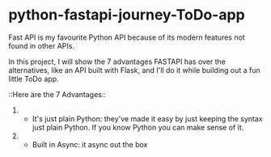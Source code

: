 # python-fastapi-journey-ToDo-app
Fast API is my favourite Python API because of its modern features not found in other APIs. 

In this project, I will show the 7 advantages FASTAPI has over the alternatives, like an API built with Flask, and I'll do it while building out a fun little ToDo app.

::Here are the 7 Advantages::
1. - It's just plain Python: they've made it easy by just keeping the syntax just plain Python. If you know Python you can make sense of it.
2. - Built in Async: it async out the box
